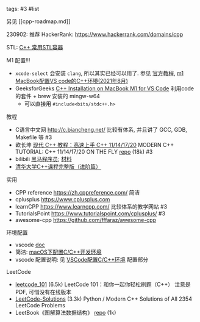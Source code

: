 tags: #3 #list

另见 [[cpp-roadmap.md]]

230902: 
推荐 HackerRank: https://www.hackerrank.com/domains/cpp

STL: [C++ 常用STL容器](https://zhuanlan.zhihu.com/p/426492563)


M1 配置!!!

- `xcode-select` 会安装 `clang`, 所以其实已经可以用了. 参见 [官方教程](https://code.visualstudio.com/docs/cpp/config-clang-mac), [m1 MacBook配置VS code的C++环境(2021年8月)](https://www.cnblogs.com/BYGAO/p/15135609.html)
- GeeksforGeeks [C++ Installation on MacBook M1 for VS Code](https://www.geeksforgeeks.org/c-installation-on-macbook-m1-for-vs-code/) 利用code的套件 + brew 安装的 mingw-w64
    - 可以直接用 `#include<bits/stdc++.h>`

教程

- C语言中文网 <http://c.biancheng.net/> 比较有体系, 并且讲了 GCC, GDB, Makefile 等 #3
- 欧长坤 [现代 C++ 教程：高速上手 C++ 11/14/17/20](https://changkun.de/modern-cpp/) MODERN C++ TUTORIAL: C++ 11/14/17/20 ON THE FLY [repo](https://github.com/changkun/modern-cpp-tutorial) (18k) #3
- bilibili [黑马程序员](https://www.bilibili.com/video/BV1et411b73Z); [材料](https://pan.baidu.com/s/1vTXgoXql0JZIuThKIMJJCA?pwd=1234)
- [清华大学C++课程完整版（进阶篇）](https://www.bilibili.com/video/BV1Zt411P7Zm)

实用

- CPP reference <https://zh.cppreference.com/> 简洁
- cplusplus <https://www.cplusplus.com>
- learnCPP <https://www.learncpp.com/> 比较体系的教学网站 #3
- TutorialsPoint <https://www.tutorialspoint.com/cplusplus/> #3
- awesome-cpp <https://github.com/fffaraz/awesome-cpp>

环境配置

- vscode [doc](https://code.visualstudio.com/docs/languages/cpp)
- 简洁: [macOS下配置C/C++开发环境](https://zhuanlan.zhihu.com/p/158566155)
- vscode 配置说明: 见 [VSCode配置C/C++环境](https://zhuanlan.zhihu.com/p/87864677) 配置部分

LeetCode

- [leetcode_101](https://github.com/changgyhub/leetcode_101) (6.5k) LeetCode 101：和你一起你轻松刷题（C++） 注意是PDF, 可惜没有在线版本
- [LeetCode-Solutions](https://github.com/kamyu104/LeetCode-Solutions) (3.3k) Python / Modern C++ Solutions of All 2354 LeetCode Problems
- LeetBook《图解算法数据结构》 [repo](https://github.com/krahets/LeetCode-Book) (1k)
